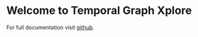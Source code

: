 # Welcome to Temporal Graph Xplore

For full documentation visit [github](https://github.com/fpour/TGX).

